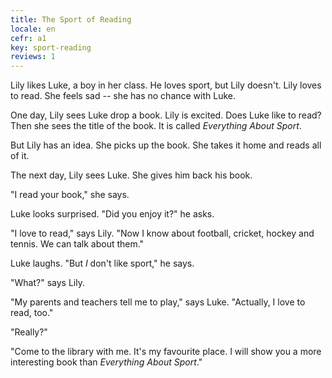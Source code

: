 ```yaml
---
title: The Sport of Reading
locale: en
cefr: a1
key: sport-reading
reviews: 1
---
```


Lily likes Luke, a boy in her class. He loves sport, but Lily doesn't. Lily loves to read. She feels sad -- she has no chance with Luke.

One day, Lily sees Luke drop a book. Lily is excited. Does Luke like to read? Then she sees the title of the book. It is called *Everything About Sport*.

But Lily has an idea. She picks up the book. She takes it home and reads all of it.

The next day, Lily sees Luke. She gives him back his book.

"I read your book," she says.

Luke looks surprised. "Did you enjoy it?" he asks.

"I love to read," says Lily. "Now I know about football, cricket, hockey and tennis. We can talk about them."

Luke laughs. "But *I* don't like sport," he says.

"What?" says Lily.

"My parents and teachers tell me to play," says Luke. "Actually, I love to read, too."

"Really?"

"Come to the library with me. It's my favourite place. I will show you a more interesting book than *Everything About Sport*."